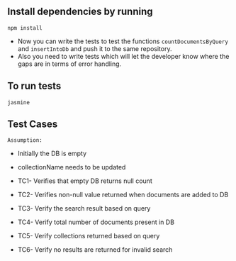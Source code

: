 ## Install dependencies by running

`npm install`

- Now you can write the tests to test the functions `countDocumentsByQuery` and `insertIntoDb` and push it to the same repository.
- Also you need to write tests which will let the developer know where the gaps are in terms of error handling.

## To run tests

`jasmine`

## Test Cases

`Assumption:` 
- Initially the DB is empty
- collectionName needs to be updated

- TC1- Verifies that empty DB returns null count
- TC2- Verifies non-null value returned when documents are added to DB
- TC3- Verify the search result based on query
- TC4- Verify total number of documents present in DB
- TC5- Verify collections returned based on query
- TC6- Verify no results are returned for invalid search
